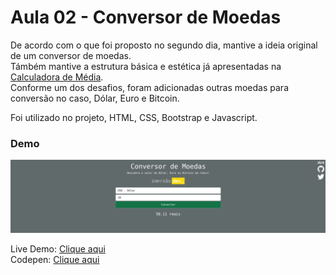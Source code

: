 # Aula 02 - Conversor de Moedas 
  
De acordo com o que foi proposto no segundo dia, mantive a ideia original de um conversor de moedas.  
Támbém mantive a estrutura básica e estética já apresentadas na [Calculadora de Média](https://github.com/netosantanx/imersao-dev/tree/main/dia1calcularMedia).  
Conforme um dos desafios, foram adicionadas outras moedas para conversão  no caso, Dólar, Euro e Bitcoin.    
  
Foi utilizado no projeto, HTML, CSS, Bootstrap e Javascript.  
  
### Demo

![Demonstração do projeto](img/view.png)  
  
Live Demo: [Clique aqui](https://netosantanx.github.io/imersaodev/convertermoedas/)  
Codepen: [Clique aqui](https://codepen.io/netosantanx/pen/ZEagNKj)